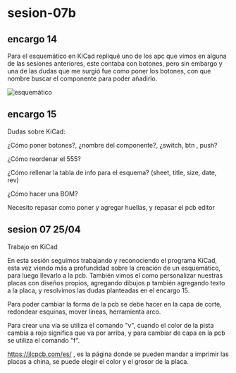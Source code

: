 # sesion-07b
## encargo 14
Para el esquemático en KiCad repliqué uno de los apc que vimos en alguna de las sesiones anteriores, este contaba con botones, pero sin embargo y una de las dudas que me surgió fue como poner los botones, con que nombre buscar el componente para poder añadirlo.

![esquemático](https://github.com/user-attachments/assets/076944f8-427e-4462-bcda-d495d3373f1b)

## encargo 15
Dudas sobre KiCad:

¿Cómo poner botones?, ¿nombre del componente?, ¿switch, btn , push?

¿Cómo reordenar el 555?

¿Cómo rellenar la tabla de info para el esquema? (sheet, title, size, date, rev)

¿Cómo hacer una BOM?

Necesito repasar como poner y agregar huellas, y repasar el pcb editor

## sesion 07 25/04
Trabajo en KiCad 

En esta sesión seguimos trabajando y reconociendo el programa KiCad, esta vez viendo más a profundidad sobre la creación de un esquemático, para luego llevarlo a la pcb. También vimos el como personalizar nuestras placas con diseños propios, agregando dibujos p también agregando texto a la placa, y resolvimos las dudas planteadas en el encargo 15.

Para poder cambiar la forma de la pcb se debe hacer en la capa de corte, redondear esquinas, mover lineas, herramienta arco.

Para crear una vía se utiliza el comando "v", cuando el color de la pista cambia a rojo significa que va por arriba, y para cambiar de capa en la pcb se utiliza el comando "f".

https://jlcpcb.com/es/ , es la página donde se pueden mandar a imprimir las placas a china, se puede elegir el color y el grosor de la placa.

